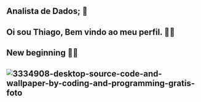 ## Analista de Dados;  👋  

## Oi sou Thiago, Bem vindo ao meu perfil. 🧑‍💻

## New beginning 🧑‍💼

## ![3334908-desktop-source-code-and-wallpaper-by-coding-and-programming-gratis-foto](https://github.com/user-attachments/assets/46f37e7f-46d1-4a24-89e9-de077e004541)

